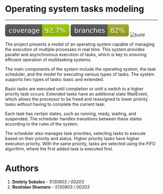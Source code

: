 # Operating system tasks modeling

----

![coverage instructions](.github/badges/jacoco.svg)
![coverage branches](.github/badges/branches.svg)
![build](https://github.com/dee-tree/os-testing/actions/workflows/build.yaml/badge.svg?event=push&branch=master)

The project presents a model of an operating system capable of managing the execution of multiple processes in real time. This system provides parallel and asynchronous execution of tasks, which is key to ensuring efficient operation of multitasking systems.

The main components of the system include the operating system, the task scheduler, and the model for executing various types of tasks. The system supports two types of tasks: basic and extended.

Basic  tasks are executed until completion or until a switch to a higher priority task occurs. Extended tasks have an additional state WaitEvent, which allows the processor to be freed and reassigned to lower priority tasks without having to complete the current task.

Each task has certain states, such as running, ready, waiting, and suspended. The scheduler handles transitions between these states according to the rules of the system.

The scheduler also manages task priorities, selecting tasks to execute based on their priority and status. Higher priority tasks have higher execution priority. With the same priority, tasks are selected using the FIFO algorithm, where the first added task is executed first.

# Authors

1. **Dmitriy Sokolov** - *5130903 / 00203*
2. **Rostislav Shamaro** - *5130903 / 00203*



